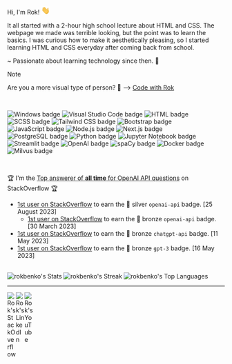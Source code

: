Hi, I'm Rok! <img src = "./wave.gif" width="20" />

It all started with a 2-hour high school lecture about HTML and CSS. The webpage we made was terrible looking, but the point was to learn the basics. I was curious how to make it aesthetically pleasing, so I started learning HTML and CSS everyday after coming back from school.

~ Passionate about learning technology since then. 🚀

> [!NOTE]
> Are you a more visual type of person? 👀 ⟶ <a href="https://www.youtube.com/@codewithrok" target="_blank">Code with Rok</a>

<br>

![Windows badge](https://img.shields.io/badge/Windows-%23202020?style=flat&logo=windows10)
![Visual Studio Code badge](https://img.shields.io/badge/Visual%20Studio%20Code-%23202020?style=flat&logo=visualstudiocode&logoColor=%232596be)
![HTML badge](https://img.shields.io/badge/HTML-%23202020?style=flat&logo=html5)
![SCSS badge](https://img.shields.io/badge/SCSS-%23202020?style=flat&logo=sass)
![Tailwind CSS badge](https://img.shields.io/badge/Tailwind%20CSS-%23202020?style=flat&logo=tailwindcss)
![Bootstrap badge](https://img.shields.io/badge/Bootstrap-%23202020?style=flat&logo=bootstrap)
![JavaScript badge](https://img.shields.io/badge/JavaScript-%23202020?style=flat&logo=javascript)
![Node.js badge](https://img.shields.io/badge/Node.js-%23202020?style=flat&logo=nodedotjs)
![Next.js badge](https://img.shields.io/badge/Next.js-%23202020?style=flat&logo=nextdotjs)
![PostgreSQL badge](https://img.shields.io/badge/PostgreSQL-%23202020?style=flat&logo=postgresql)
![Python badge](https://img.shields.io/badge/Python-%23202020?style=flat&logo=python)
![Jupyter Notebook badge](https://img.shields.io/badge/Jupyter%20Notebook-%23202020?style=flat&logo=jupyter)
![Streamlit badge](https://img.shields.io/badge/Streamlit-%23202020?logo=streamlit)
![OpenAI badge](https://img.shields.io/badge/OpenAI-%23202020?style=flat&logo=openai)
![spaCy badge](https://img.shields.io/badge/spaCy-%23202020?style=flat&logo=spacy)
![Docker badge](https://img.shields.io/badge/Docker-%23202020?style=flat&logo=docker)
![Milvus badge](https://img.shields.io/badge/Milvus-%23202020?style=flat&logo=milvus)

<br>

🏆 I'm the <a href="https://stackoverflow.com/tags/openai-api/topusers" target="_blank">Top answerer of **all time** for OpenAI API questions</a> on StackOverflow 🏆

 - <a href="https://stackoverflow.com/help/badges/11780/openai-api" target="_blank">1st user on StackOverflow</a> to earn the 🥈 silver `openai-api` badge. [25 August 2023]
   - <a href="https://stackoverflow.com/help/badges/11599/openai-api" target="_blank">1st user on StackOverflow</a> to earn the 🥉 bronze `openai-api` badge. [30 March 2023]
 - <a href="https://stackoverflow.com/help/badges/11662/chatgpt-api" target="_blank">1st user on StackOverflow</a> to earn the 🥉 bronze `chatgpt-api` badge. [11 May 2023]
 - <a href="https://stackoverflow.com/help/badges/11661/gpt-3" target="_blank">1st user on StackOverflow</a> to earn the 🥉 bronze `gpt-3` badge. [16 May 2023]

<br>

<img alt="rokbenko's Stats" src="https://github-readme-stats.vercel.app/api?username=rokbenko&theme=dark&show_icons=true&hide_border=true&count_private=true" />
<img alt="rokbenko's Streak" src="https://github-readme-streak-stats.herokuapp.com/?user=rokbenko&theme=dark&hide_border=true" />
<img alt="rokbenko's Top Languages" src="https://github-readme-stats-kohl-rho-75.vercel.app/api/top-langs/?username=rokbenko&theme=dark&show_icons=true&hide_border=true&layout=compact" />

---

<a href="https://stackoverflow.com/users/10347145/rok-benko?tab=profile" target="_blank">
  <img align="left" alt="Rok's StackOverflow" width="20px" src="https://simpleicons.now.sh/stackoverflow/495f7e" />
</a>

<a href="https://www.linkedin.com/in/rokbenko/" target="_blank">
  <img align="left" alt="Rok's LinkedIn" width="20px" src="https://simpleicons.now.sh/linkedin/495f7e" />
</a>

<a href="https://www.youtube.com/@codewithrok" target="_blank">
  <img align="left" alt="Rok's YouTube" width="20px" src="https://simpleicons.now.sh/youtube/495f7e" />
</a>
